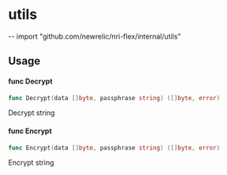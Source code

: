 # utils
--
    import "github.com/newrelic/nri-flex/internal/utils"


## Usage

#### func  Decrypt

```go
func Decrypt(data []byte, passphrase string) ([]byte, error)
```
Decrypt string

#### func  Encrypt

```go
func Encrypt(data []byte, passphrase string) ([]byte, error)
```
Encrypt string
